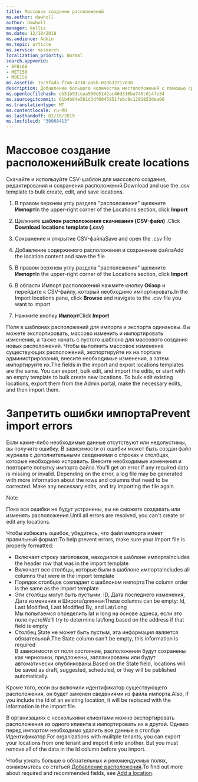 ```yaml
---
title: Массовое создание расположений
ms.author: dawholl
author: dawholl
manager: kellis
ms.date: 12/18/2018
ms.audience: Admin
ms.topic: article
ms.service: mssearch
localization_priority: Normal
search.appverid:
- BFB160
- MET150
- MOE150
ms.assetid: 15c9fada-f7a6-4210-aa6b-028b32217830
description: Добавление большого количества местоположений с помощью средств импорта для портала администрирования поиска Microsoft
ms.openlocfilehash: eb51b93ceaa560e5142ac46d316ba745c614fe34
ms.sourcegitcommit: 61b4b84e581d3df6045851fe6c9c1291853dea06
ms.translationtype: MT
ms.contentlocale: ru-RU
ms.lasthandoff: 02/16/2019
ms.locfileid: "30068413"
---
```

# <a name="bulk-create-locations"></a><span data-ttu-id="13d3a-103">Массовое создание расположений</span><span class="sxs-lookup"><span data-stu-id="13d3a-103">Bulk create locations</span></span>

<span data-ttu-id="13d3a-104">Скачайте и используйте CSV-шаблон для массового создания, редактирования и сохранения расположений.</span><span class="sxs-lookup"><span data-stu-id="13d3a-104">Download and use the .csv template to bulk create, edit, and save locations.</span></span> 
  
1. <span data-ttu-id="13d3a-105">В правом верхнем углу раздела "расположения" щелкните **Импорт**</span><span class="sxs-lookup"><span data-stu-id="13d3a-105">In the upper-right corner of the Locations section, click **Import**</span></span>
    
2. <span data-ttu-id="13d3a-106">Щелкните **шаблон расположения скачивания (CSV-файл)** .</span><span class="sxs-lookup"><span data-stu-id="13d3a-106">Click **Download locations template (.csv)**</span></span>
    
3. <span data-ttu-id="13d3a-107">Сохранение и открытие CSV-файла</span><span class="sxs-lookup"><span data-stu-id="13d3a-107">Save and open the .csv file</span></span>
    
4. <span data-ttu-id="13d3a-108">Добавление содержимого расположения и сохранение файла</span><span class="sxs-lookup"><span data-stu-id="13d3a-108">Add the location content and save the file</span></span>
    
5. <span data-ttu-id="13d3a-109">В правом верхнем углу раздела "расположения" щелкните **Импорт**</span><span class="sxs-lookup"><span data-stu-id="13d3a-109">In the upper-right corner of the Locations section, click **Import**</span></span>
    
6. <span data-ttu-id="13d3a-110">В области Импорт расположений нажмите кнопку **Обзор** и перейдите к CSV-файлу, который необходимо импортировать.</span><span class="sxs-lookup"><span data-stu-id="13d3a-110">In the Import locations pane, click **Browse** and navigate to the .csv file you want to import</span></span> 
    
7. <span data-ttu-id="13d3a-111">Нажмите кнопку **Импорт**</span><span class="sxs-lookup"><span data-stu-id="13d3a-111">Click **Import**</span></span>

<span data-ttu-id="13d3a-p101">Поля в шаблонах расположений для импорта и экспорта одинаковы. Вы можете экспортировать, массово изменить и импортировать изменения, а также начать с пустого шаблона для массового создания новых расположений. Чтобы выполнить массовое изменение существующих расположений, экспортируйте их на портале администрирования, внесите необходимые изменения, а затем импортируйте их.</span><span class="sxs-lookup"><span data-stu-id="13d3a-p101">The fields in the import and export locations templates are the same. You can export, bulk edit, and import the edits, or start with an empty template to bulk create new locations. To bulk edit existing locations, export them from the Admin portal, make the necessary edits, and then import them.</span></span>

# <a name="prevent-import-errors"></a><span data-ttu-id="13d3a-115">Запретить ошибки импорта</span><span class="sxs-lookup"><span data-stu-id="13d3a-115">Prevent import errors</span></span>  
<span data-ttu-id="13d3a-p102">Если какие-либо необходимые данные отсутствуют или недопустимы, вы получите ошибку. В зависимости от ошибки может быть создан файл журнала с дополнительными сведениями о строках и столбцах, которые необходимо исправить. Внесите необходимые изменения и повторите попытку импорта файла.</span><span class="sxs-lookup"><span data-stu-id="13d3a-p102">You'll get an error if any required data is missing or invalid. Depending on the error, a log file may be generated with more information about the rows and columns that need to be corrected. Make any necessary edits, and try importing the file again.</span></span>
  
> [!NOTE]
> <span data-ttu-id="13d3a-119">Пока все ошибки не будут устранены, вы не сможете создавать или изменять расположения.</span><span class="sxs-lookup"><span data-stu-id="13d3a-119">Until all errors are resolved, you can't create or edit any locations.</span></span> 

<span data-ttu-id="13d3a-120">Чтобы избежать ошибок, убедитесь, что файл импорта имеет правильный формат:</span><span class="sxs-lookup"><span data-stu-id="13d3a-120">To help prevent errors, make sure your import file is properly formatted:</span></span>
- <span data-ttu-id="13d3a-121">Включает строку заголовков, находился в шаблоне импорта</span><span class="sxs-lookup"><span data-stu-id="13d3a-121">Includes the header row that was in the import template</span></span>
- <span data-ttu-id="13d3a-122">Включает все столбцы, которые были в шаблоне импорта</span><span class="sxs-lookup"><span data-stu-id="13d3a-122">Includes all columns that were in the import template</span></span>
- <span data-ttu-id="13d3a-123">Порядок столбцов совпадает с шаблоном импорта</span><span class="sxs-lookup"><span data-stu-id="13d3a-123">The column order is the same as the import template</span></span>
- <span data-ttu-id="13d3a-124">Эти столбцы могут быть пустыми: ID, Дата последнего изменения, Дата изменения и Широта/длинная</span><span class="sxs-lookup"><span data-stu-id="13d3a-124">These columns can be empty: Id, Last Modified, Last Modified By, and Lat/Long</span></span>  
<span data-ttu-id="13d3a-125">Мы попытаемся определить lat и long на основе адреса, если это поле пусто</span><span class="sxs-lookup"><span data-stu-id="13d3a-125">We'll try to determine lat/long based on the address if that field is empty</span></span>
- <span data-ttu-id="13d3a-126">Столбец State не может быть пустым, эта информация является обязательной.</span><span class="sxs-lookup"><span data-stu-id="13d3a-126">The State column can't be empty, this information is required</span></span>  
<span data-ttu-id="13d3a-127">В зависимости от поля состояние, расположения будут сохранены как черновики, предложены, запланированы или будут автоматически опубликованы.</span><span class="sxs-lookup"><span data-stu-id="13d3a-127">Based on the State field, locations will be saved as draft, suggested, scheduled, or they will be published automatically.</span></span>

<span data-ttu-id="13d3a-128">Кроме того, если вы включили идентификатор существующего расположения, он будет заменен сведениями из файла импорта.</span><span class="sxs-lookup"><span data-stu-id="13d3a-128">Also, if you include the Id of an existing location, it will be replaced with the information in the import file.</span></span>

<span data-ttu-id="13d3a-p103">В организациях с несколькими клиентами можно экспортировать расположения из одного клиента и импортировать их в другой. Однако перед импортом необходимо удалить все данные в столбце Идентификатор.</span><span class="sxs-lookup"><span data-stu-id="13d3a-p103">For organizations with mulitple tenants, you can export your locations from one tenant and import it into another. But you must remove all of the data in the Id column before you import.</span></span>
  
<span data-ttu-id="13d3a-131">Чтобы узнать больше о обязательных и рекомендуемых полях, ознакомьтесь со статьей [Добавление расположения](add-a-location.md).</span><span class="sxs-lookup"><span data-stu-id="13d3a-131">To find out more about required and recommended fields, see [Add a location](add-a-location.md).</span></span>

  

